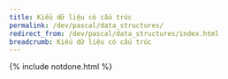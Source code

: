 ```yaml
---
title: Kiểu dữ liệu có cấu trúc
permalink: /dev/pascal/data_structures/
redirect_from: /dev/pascal/data_structures/index.html
breadcrumb: Kiểu dữ liệu có cấu trúc
---
```


{% include notdone.html %}